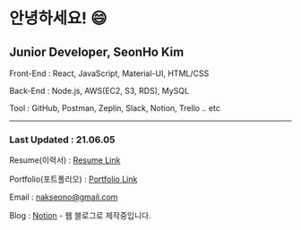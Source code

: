# 안녕하세요! 😄

## Junior Developer, SeonHo Kim

Front-End : React, JavaScript, Material-UI, HTML/CSS

Back-End : Node.js, AWS(EC2, S3, RDS), MySQL

Tool : GitHub, Postman, Zeplin, Slack, Notion, Trello .. etc

---
### Last Updated : 21.06.05

Resume(이력서) : [Resume Link](https://drive.google.com/file/d/1lfgyz_lwbmSv4MnZmh9lT2huzELk7v8Z/view?usp=sharing) 

Portfolio(포트폴리오) : [Portfolio Link](https://bit.ly/3nLcxYe)

Email : nakseono@gmail.com

Blog : [Notion](https://www.notion.so/nakseono/Blog-248fd550bd75414eb2925b2595f6d9aa) - 웹 블로그로 제작중입니다.

